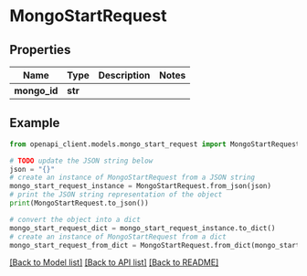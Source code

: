 # MongoStartRequest


## Properties

Name | Type | Description | Notes
------------ | ------------- | ------------- | -------------
**mongo_id** | **str** |  | 

## Example

```python
from openapi_client.models.mongo_start_request import MongoStartRequest

# TODO update the JSON string below
json = "{}"
# create an instance of MongoStartRequest from a JSON string
mongo_start_request_instance = MongoStartRequest.from_json(json)
# print the JSON string representation of the object
print(MongoStartRequest.to_json())

# convert the object into a dict
mongo_start_request_dict = mongo_start_request_instance.to_dict()
# create an instance of MongoStartRequest from a dict
mongo_start_request_from_dict = MongoStartRequest.from_dict(mongo_start_request_dict)
```
[[Back to Model list]](../README.md#documentation-for-models) [[Back to API list]](../README.md#documentation-for-api-endpoints) [[Back to README]](../README.md)


